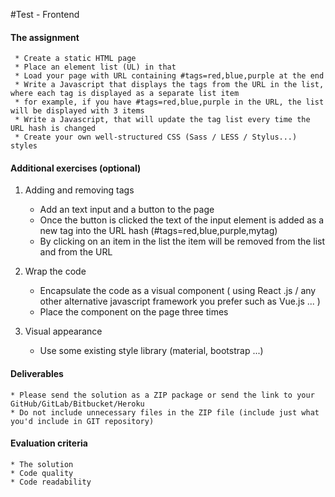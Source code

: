 #Test - Frontend

#### The assignment

     * Create a static HTML page
     * Place an element list (UL) in that
     * Load your page with URL containing #tags=red,blue,purple at the end
     * Write a Javascript that displays the tags from the URL in the list, where each tag is displayed as a separate list item
     * for example, if you have #tags=red,blue,purple in the URL, the list will be displayed with 3 items
     * Write a Javascript, that will update the tag list every time the URL hash is changed
     * Create your own well-structured CSS (Sass / LESS / Stylus...) styles

#### Additional exercises (optional)

1.  Adding and removing tags

    * Add an text input and a button to the page
    * Once the button is clicked the text of the input element is added as a new tag into the URL hash (#tags=red,blue,purple,mytag)
    * By clicking on an item in the list the item will be removed from the list and from the URL

2. Wrap the code

    * Encapsulate the code as a visual component ( using React .js / any other alternative javascript framework you prefer such as Vue.js ... )
    * Place the component on the page three times
   
3. Visual appearance

    * Use some existing style library (material, bootstrap ...)
    
 #### Deliverables
 
    * Please send the solution as a ZIP package or send the link to your GitHub/GitLab/Bitbucket/Heroku
    * Do not include unnecessary files in the ZIP file (include just what you'd include in GIT repository)

#### Evaluation criteria

    * The solution
    * Code quality
    * Code readability
